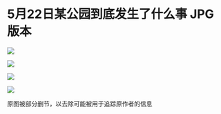 # 5月22日某公园到底发生了什么事 JPG版本

![](/screen0.jpg)

![](/screen2.jpg)

![](/screen3.jpg)

![](/screen4.jpg)

原图被部分删节，以去除可能被用于追踪原作者的信息
